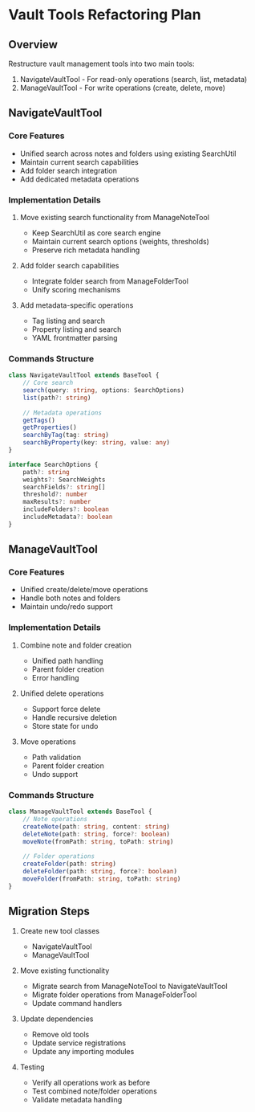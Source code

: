 # Vault Tools Refactoring Plan

## Overview

Restructure vault management tools into two main tools:
1. NavigateVaultTool - For read-only operations (search, list, metadata)
2. ManageVaultTool - For write operations (create, delete, move)

## NavigateVaultTool

### Core Features
- Unified search across notes and folders using existing SearchUtil
- Maintain current search capabilities
- Add folder search integration
- Add dedicated metadata operations

### Implementation Details
1. Move existing search functionality from ManageNoteTool
   - Keep SearchUtil as core search engine
   - Maintain current search options (weights, thresholds)
   - Preserve rich metadata handling

2. Add folder search capabilities
   - Integrate folder search from ManageFolderTool
   - Unify scoring mechanisms

3. Add metadata-specific operations
   - Tag listing and search
   - Property listing and search
   - YAML frontmatter parsing

### Commands Structure
```typescript
class NavigateVaultTool extends BaseTool {
    // Core search
    search(query: string, options: SearchOptions)
    list(path?: string)
    
    // Metadata operations
    getTags()
    getProperties()
    searchByTag(tag: string)
    searchByProperty(key: string, value: any)
}

interface SearchOptions {
    path?: string
    weights?: SearchWeights
    searchFields?: string[]
    threshold?: number
    maxResults?: number
    includeFolders?: boolean
    includeMetadata?: boolean
}
```

## ManageVaultTool

### Core Features
- Unified create/delete/move operations
- Handle both notes and folders
- Maintain undo/redo support

### Implementation Details
1. Combine note and folder creation
   - Unified path handling
   - Parent folder creation
   - Error handling

2. Unified delete operations
   - Support force delete
   - Handle recursive deletion
   - Store state for undo

3. Move operations
   - Path validation
   - Parent folder creation
   - Undo support

### Commands Structure
```typescript
class ManageVaultTool extends BaseTool {
    // Note operations
    createNote(path: string, content: string)
    deleteNote(path: string, force?: boolean)
    moveNote(fromPath: string, toPath: string)
    
    // Folder operations
    createFolder(path: string)
    deleteFolder(path: string, force?: boolean)
    moveFolder(fromPath: string, toPath: string)
}
```

## Migration Steps

1. Create new tool classes
   - NavigateVaultTool
   - ManageVaultTool

2. Move existing functionality
   - Migrate search from ManageNoteTool to NavigateVaultTool
   - Migrate folder operations from ManageFolderTool
   - Update command handlers

3. Update dependencies
   - Remove old tools
   - Update service registrations
   - Update any importing modules

4. Testing
   - Verify all operations work as before
   - Test combined note/folder operations
   - Validate metadata handling